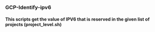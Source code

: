 ### GCP-Identify-ipv6

#### This scripts get the value of IPV6 that is reserved in the given list of projects (project_level.sh)
